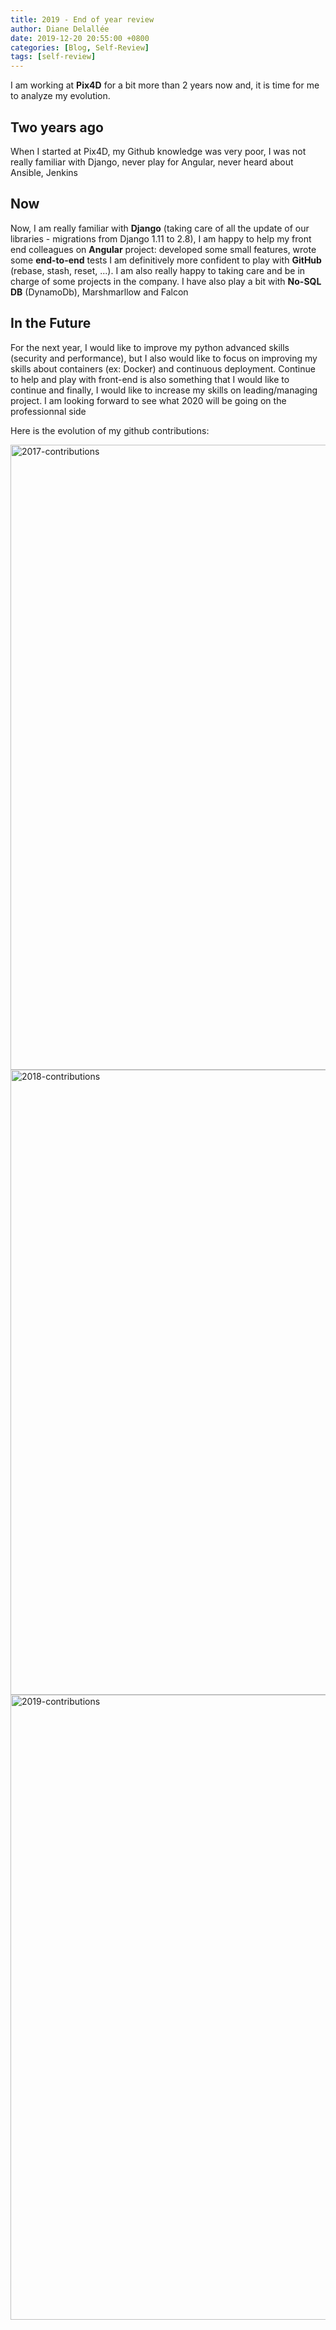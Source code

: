 ```yaml
---
title: 2019 - End of year review
author: Diane Delallée
date: 2019-12-20 20:55:00 +0800
categories: [Blog, Self-Review]
tags: [self-review]
---
```


I am working at **Pix4D** for a bit more than 2 years now and, it is time for me to analyze my evolution.

## Two years ago

When I started at Pix4D, my Github knowledge was very poor, I was not really familiar with Django, never play for Angular, never heard about Ansible, Jenkins

## Now

Now, I am really familiar with **Django** (taking care of all the update of our libraries - migrations from Django 1.11 to 2.8), I am happy to help my front end colleagues on **Angular** project: developed some small features, wrote some **end-to-end** tests I am definitively more confident to play with **GitHub** (rebase, stash, reset, ...). I am also really happy to taking care and be in charge of some projects in the company. I have also play a bit with **No-SQL DB** (DynamoDb), Marshmarllow and Falcon

## In the Future

For the next year, I would like to improve my python advanced skills (security and performance), but I also would like to focus on improving my skills about containers (ex: Docker) and continuous deployment. Continue to help and play with front-end is also something that I would like to continue and finally, I would like to increase my skills on leading/managing project.
I am looking forward to see what 2020 will be going on the professionnal side

Here is the evolution of my github contributions:

<img src="https://www.fatalement.com/static/img/statistic/2017-contribution.png" width="1000" alt="2017-contributions">

<img src="https://www.fatalement.com/static/img/statistic/2018-contribution.png" width="1000" alt="2018-contributions">

<img src="https://www.fatalement.com/static/img/statistic/2019-contribution.png" width="1000" alt="2019-contributions">
